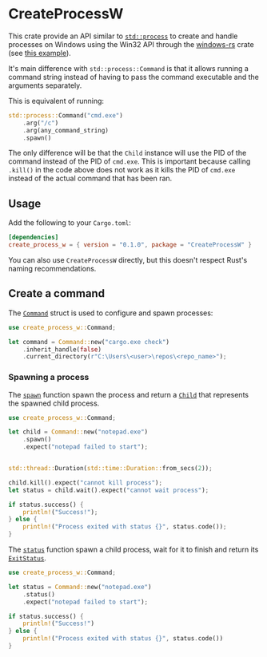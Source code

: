 # CreateProcessW

This crate provide an API similar to [`std::process`][std-process] to create
and handle processes on Windows using the Win32 API through the
[windows-rs][windows-rs] crate (see [this example][create-processes-example]).

It's main difference with `std::process::Command` is that it allows running
a command string instead of having to pass the command executable and the
arguments separately.

This is equivalent of running:

```rust
std::process::Command("cmd.exe")
    .arg("/c")
    .arg(any_command_string)
    .spawn()
```

The only difference will be that the `Child` instance will use the PID of
the command instead of the PID of `cmd.exe`. This is important because
calling `.kill()` in the code above does not work as it kills the PID
of `cmd.exe` instead of the actual command that has been ran.

## Usage

Add the following to your `Cargo.toml`:

```toml
[dependencies]
create_process_w = { version = "0.1.0", package = "CreateProcessW" }
```

You can also use `CreateProcessW` directly, but this doesn't respect Rust's
naming recommendations.

## Create a command

The [`Command`] struct is used to configure and spawn processes:

```rust
use create_process_w::Command;

let command = Command::new("cargo.exe check")
    .inherit_handle(false)
    .current_directory(r"C:\Users\<user>\repos\<repo_name>");
```

### Spawning a process

The [`spawn`][Command::spawn] function spawn the process and return a [`Child`] that
represents the spawned child process.

```rust
use create_process_w::Command;

let child = Command::new("notepad.exe")
    .spawn()
    .expect("notepad failed to start");


std::thread::Duration(std::time::Duration::from_secs(2));

child.kill().expect("cannot kill process");
let status = child.wait().expect("cannot wait process");

if status.success() {
    println!("Success!");
} else {
    println!("Process exited with status {}", status.code());
}
```

The [`status`][Command::status] function spawn a child process, wait for it to finish and
return its [`ExitStatus`].

```rust
use create_process_w::Command;

let status = Command::new("notepad.exe")
    .status()
    .expect("notepad failed to start");

if status.success() {
    println!("Success!")
} else {
    println!("Process exited with status {}", status.code())
}
```

[std-process]: https://doc.rust-lang.org/std/process/index.html
[windows-rs]: https://github.com/microsoft/windows-rs
[create-processes-example]: https://docs.microsoft.com/en-us/windows/win32/procthread/creating-processes

[`Command`]: https://docs.rs/CreateProcessW/latest/CreateProcessW/struct.Command.html
[`Child`]: https://docs.rs/CreateProcessW/latest/CreateProcessW/struct.Child.html
[`ExitStatus`]: https://docs.rs/CreateProcessW/latest/CreateProcessW/struct.ExitStatus.html
[Command::spawn]: https://docs.rs/CreateProcessW/latest/CreateProcessW/struct.Command.html#method.spawn
[Command::status]: https://docs.rs/CreateProcessW/latest/CreateProcessW/struct.Command.html#method.status
